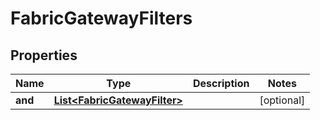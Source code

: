 

# FabricGatewayFilters


## Properties

| Name | Type | Description | Notes |
|------------ | ------------- | ------------- | -------------|
|**and** | [**List&lt;FabricGatewayFilter&gt;**](FabricGatewayFilter.md) |  |  [optional] |



